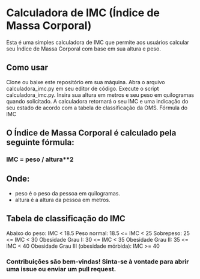 # Calculadora de IMC (Índice de Massa Corporal)
Esta é uma simples calculadora de IMC que permite aos usuários calcular seu Índice de Massa Corporal com base em sua altura e peso.

## Como usar
Clone ou baixe este repositório em sua máquina.
Abra o arquivo calculadora_imc.py em seu editor de código.
Execute o script calculadora_imc.py.
Insira sua altura em metros e seu peso em quilogramas quando solicitado.
A calculadora retornará o seu IMC e uma indicação do seu estado de acordo com a tabela de classificação da OMS.
Fórmula do IMC

## O Índice de Massa Corporal é calculado pela seguinte fórmula:

### IMC = peso / altura**2

## Onde:
- peso é o peso da pessoa em quilogramas.
- altura é a altura da pessoa em metros.

## Tabela de classificação do IMC
Abaixo do peso: IMC < 18.5
Peso normal: 18.5 <= IMC < 25
Sobrepeso: 25 <= IMC < 30
Obesidade Grau I: 30 <= IMC < 35
Obesidade Grau II: 35 <= IMC < 40
Obesidade Grau III (obesidade mórbida): IMC >= 40


### Contribuições são bem-vindas! Sinta-se à vontade para abrir uma issue ou enviar um pull request.
